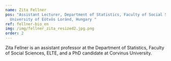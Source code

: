 ```yaml
---
name: Zita Fellner
pos: "Assistant Lecturer, Department of Statistics, Faculty of Social Sciences,
  University of Eötvös Loránd, Hungary "
ref: fellner-bio_en
img: /img/fellner_zita_resized2.jpg.png
order: 2
---
```

Zita Fellner is an assistant professor at the Department of Statistics, Faculty of Social Sciences, ELTE, and a PhD candidate at Corvinus University.
